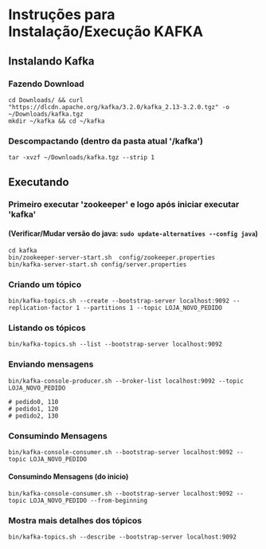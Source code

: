 # Instruções para Instalação/Execução KAFKA

## Instalando Kafka ##########
### Fazendo Download
```
cd Downloads/ && curl "https://dlcdn.apache.org/kafka/3.2.0/kafka_2.13-3.2.0.tgz" -o ~/Downloads/kafka.tgz
mkdir ~/kafka && cd ~/kafka
```
### Descompactando (dentro da pasta atual '/kafka')
```
tar -xvzf ~/Downloads/kafka.tgz --strip 1
```


## Executando ##########
### Primeiro executar 'zookeeper' e logo após iniciar executar 'kafka'
#### (Verificar/Mudar versão do java: `sudo update-alternatives --config java`)
```
cd kafka
bin/zookeeper-server-start.sh  config/zookeeper.properties
bin/kafka-server-start.sh config/server.properties
```


### Criando um tópico
```
bin/kafka-topics.sh --create --bootstrap-server localhost:9092 --replication-factor 1 --partitions 1 --topic LOJA_NOVO_PEDIDO
```

### Listando os tópicos
```
bin/kafka-topics.sh --list --bootstrap-server localhost:9092
```

### Enviando mensagens
```
bin/kafka-console-producer.sh --broker-list localhost:9092 --topic LOJA_NOVO_PEDIDO

# pedido0, 110
# pedido1, 120
# pedido2, 130
```

### Consumindo Mensagens
```
bin/kafka-console-consumer.sh --bootstrap-server localhost:9092 --topic LOJA_NOVO_PEDIDO
```
#### Consumindo Mensagens (do inicio)
```
bin/kafka-console-consumer.sh --bootstrap-server localhost:9092 --topic LOJA_NOVO_PEDIDO --from-beginning
```

### Mostra mais detalhes dos tópicos
```
bin/kafka-topics.sh --describe --bootstrap-server localhost:9092
```
